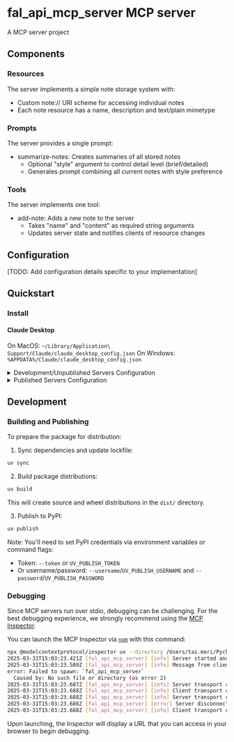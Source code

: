 # fal_api_mcp_server MCP server

A MCP server project

## Components

### Resources

The server implements a simple note storage system with:
- Custom note:// URI scheme for accessing individual notes
- Each note resource has a name, description and text/plain mimetype

### Prompts

The server provides a single prompt:
- summarize-notes: Creates summaries of all stored notes
  - Optional "style" argument to control detail level (brief/detailed)
  - Generates prompt combining all current notes with style preference

### Tools

The server implements one tool:
- add-note: Adds a new note to the server
  - Takes "name" and "content" as required string arguments
  - Updates server state and notifies clients of resource changes

## Configuration

[TODO: Add configuration details specific to your implementation]

## Quickstart

### Install

#### Claude Desktop

On MacOS: `~/Library/Application\ Support/Claude/claude_desktop_config.json`
On Windows: `%APPDATA%/Claude/claude_desktop_config.json`

<details>
  <summary>Development/Unpublished Servers Configuration</summary>
  ```
  "mcpServers": {
    "fal_api_mcp_server": {
      "command": "uv",
      "args": [
        "--directory",
        "/Users/tai.mori/PycharmProjects/fal_api_mcp_server",
        "run",
        "fal_api_mcp_server"
      ]
    }
  }
  ```
</details>

<details>
  <summary>Published Servers Configuration</summary>
  ```
  "mcpServers": {
    "fal_api_mcp_server": {
      "command": "uvx",
      "args": [
        "fal_api_mcp_server"
      ]
    }
  }
  ```
</details>

## Development

### Building and Publishing

To prepare the package for distribution:

1. Sync dependencies and update lockfile:
```bash
uv sync
```

2. Build package distributions:
```bash
uv build
```

This will create source and wheel distributions in the `dist/` directory.

3. Publish to PyPI:
```bash
uv publish
```

Note: You'll need to set PyPI credentials via environment variables or command flags:
- Token: `--token` or `UV_PUBLISH_TOKEN`
- Or username/password: `--username`/`UV_PUBLISH_USERNAME` and `--password`/`UV_PUBLISH_PASSWORD`

### Debugging

Since MCP servers run over stdio, debugging can be challenging. For the best debugging
experience, we strongly recommend using the [MCP Inspector](https://github.com/modelcontextprotocol/inspector).


You can launch the MCP Inspector via [`npm`](https://docs.npmjs.com/downloading-and-installing-node-js-and-npm) with this command:

```bash
npx @modelcontextprotocol/inspector uv --directory /Users/tai.mori/PycharmProjects/fal_api_mcp_server run 2025-03-31T15:03:23.330Z [fal_api_mcp_server] [info] Initializing server...
2025-03-31T15:03:23.421Z [fal_api_mcp_server] [info] Server started and connected successfully
2025-03-31T15:03:23.509Z [fal_api_mcp_server] [info] Message from client: {"method":"initialize","params":{"protocolVersion":"2024-11-05","capabilities":{},"clientInfo":{"name":"claude-ai","version":"0.1.0"}},"jsonrpc":"2.0","id":0}
error: Failed to spawn: `fal_api_mcp_server`
  Caused by: No such file or directory (os error 2)
2025-03-31T15:03:23.687Z [fal_api_mcp_server] [info] Server transport closed
2025-03-31T15:03:23.688Z [fal_api_mcp_server] [info] Client transport closed
2025-03-31T15:03:23.688Z [fal_api_mcp_server] [info] Server transport closed unexpectedly, this is likely due to the process exiting early. If you are developing this MCP server you can add output to stderr (i.e. `console.error('...')` in JavaScript, `print('...', file=sys.stderr)` in python) and it will appear in this log.
2025-03-31T15:03:23.688Z [fal_api_mcp_server] [error] Server disconnected. For troubleshooting guidance, please visit our [debugging documentation](https://modelcontextprotocol.io/docs/tools/debugging) {"context":"connection"}
2025-03-31T15:03:23.688Z [fal_api_mcp_server] [info] Client transport closed
```


Upon launching, the Inspector will display a URL that you can access in your browser to begin debugging.